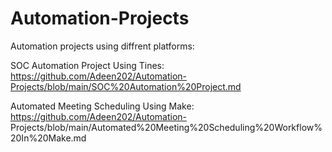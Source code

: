 # Automation-Projects 

Automation projects using diffrent platforms:

SOC Automation Project Using Tines: https://github.com/Adeen202/Automation-Projects/blob/main/SOC%20Automation%20Project.md

Automated Meeting Scheduling Using Make: https://github.com/Adeen202/Automation-
Projects/blob/main/Automated%20Meeting%20Scheduling%20Workflow%20In%20Make.md
